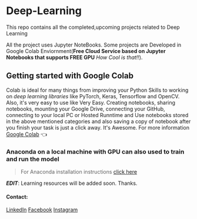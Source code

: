 # Deep-Learning
This repo contains all the completed,upcoming projects related to Deep Learning

All the project uses Jupyter NoteBooks. 
Some projects are Developed in Google Colab Enviornment(**Free Cloud Service based on Jupyter Notebooks that supports FREE GPU** *How Cool is that!!*).

## Getting started with Google Colab
Colab is ideal for many things from improving your Python Skills to working on *deep learning libraries* like PyTorch, Keras, Tensorflow and OpenCV. Also, it's very easy to use like Very Easy. Creating notebooks, sharing notebooks, mounting your Google Drive, connecting your GitHub, connecting to your local PC or Hosted Runntime and Use notebooks stored in the above mentioned categories and also saving a copy of notebook after you finish your task is just a click away. It's Awesome.
For more information [Google Colab](https://colab.research.google.com/notebooks/welcome.ipynb) :point_left:

### Anaconda on a local machine with GPU can also used to train and run the model
>For Anaconda installation instructions [click here](https://docs.anaconda.com/anaconda/install/)


**_EDIT_**: Learning resources will be added soon. Thanks.

#### Contact:
[LinkedIn](https://www.linkedin.com/in/shreyansh-tomar/)
[Facebook](https://www.facebook.com/shreyanshtomar007)
[Instagram](https://www.instagram.com/shreyansh__tomar/)
